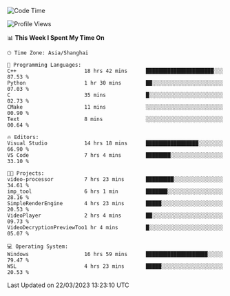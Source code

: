 <!--START_SECTION:waka-->
![Code Time](http://img.shields.io/badge/Code%20Time-792%20hrs%2039%20mins-blue)

![Profile Views](http://img.shields.io/badge/Profile%20Views-0-blue)

📊 **This Week I Spent My Time On** 

```text
🕑︎ Time Zone: Asia/Shanghai

💬 Programming Languages: 
C++                      18 hrs 42 mins      ██████████████████████░░░   87.53 % 
Python                   1 hr 30 mins        ██░░░░░░░░░░░░░░░░░░░░░░░   07.03 % 
C                        35 mins             █░░░░░░░░░░░░░░░░░░░░░░░░   02.73 % 
CMake                    11 mins             ░░░░░░░░░░░░░░░░░░░░░░░░░   00.90 % 
Text                     8 mins              ░░░░░░░░░░░░░░░░░░░░░░░░░   00.64 % 

🔥 Editors: 
Visual Studio            14 hrs 18 mins      █████████████████░░░░░░░░   66.90 % 
VS Code                  7 hrs 4 mins        ████████░░░░░░░░░░░░░░░░░   33.10 % 

🐱‍💻 Projects: 
video-processor          7 hrs 23 mins       █████████░░░░░░░░░░░░░░░░   34.61 % 
imp_tool                 6 hrs 1 min         ███████░░░░░░░░░░░░░░░░░░   28.16 % 
SimpleRenderEngine       4 hrs 23 mins       █████░░░░░░░░░░░░░░░░░░░░   20.53 % 
VideoPlayer              2 hrs 4 mins        ██░░░░░░░░░░░░░░░░░░░░░░░   09.73 % 
VideoDecryptionPreviewToo1 hr 4 mins         █░░░░░░░░░░░░░░░░░░░░░░░░   05.07 % 

💻 Operating System: 
Windows                  16 hrs 59 mins      ████████████████████░░░░░   79.47 % 
WSL                      4 hrs 23 mins       █████░░░░░░░░░░░░░░░░░░░░   20.53 % 
```


 Last Updated on 22/03/2023 13:23:10 UTC
<!--END_SECTION:waka-->